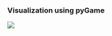 ### Visualization using pyGame

[![](https://img.youtube.com/vi/BgIY8fEuStU/0.jpg)](https://youtu.be/BgIY8fEuStU "Visualizer")
